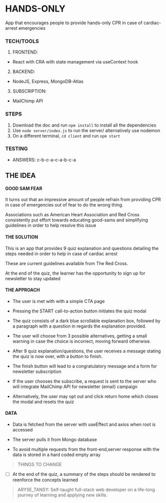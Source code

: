 # HANDS-ONLY

App that encourages people to provide hands-only CPR in case of cardiac-arrest emergencies

### TECH/TOOLS

1. FRONTEND:

- React with CRA with state management via useContext hook

2. BACKEND:

- NodeJS, Express, MongoDB-Atlas

3. SUBSCRIPTION:

- MailChimp API

### STEPS

1. Download the doc and run `npm install` to install all the dependencies
2. Use `node server/index.js` to run the server/ alternatively use nodemon
3. On a different terminal, `cd client` and run `npm start`

### TESTING

- ANSWERS:
  c-b-c-a-c-a-b-c-a

## THE IDEA

#### GOOD SAM FEAR

It turns out that an impressive amount of people refrain from providing CPR in case of emergencies out of fear to do the wrong thing.

Associations such as American Heart Association and Red Cross consistently put effort towards educating good-sams and simplifying guidelines in order to help resolve this issue

#### THE SOLUTION

This is an app that provides 9 quiz explanation and questions detailing the steps needed in order to help in case of cardiac arrest

These are current guidelines available from The Red Cross.

At the end of the quiz, the learner has the opportunity to sign up for newsletter to stay updated

#### THE APPROACH

- The user is met with with a simple CTA page

- Pressing the START call-to-action button initiates the quiz modal

- The quiz consists of a dark blue scrollable explanation box, followed by a paragraph with a question in regards the explanation provided.

- The user will choose from 3 possible alternatives, getting a small warning in case the choice is incorrect, moving forward otherwise.

- After 9 quiz explanation/questions, the user receives a message stating the quiz is now over, with a button to finish.

- The finish button will lead to a congratulatory message and a form for newsletter subscription

- If the user chooses the subscribe, a request is sent to the server who will integrate MailChimp API for newsletter (email) campaign

- Alternatively, the user may opt out and click return home which closes the modal and resets the quiz

#### DATA

- Data is fetched from the server with useEffect and axios when root is accessed

- The server pulls it from Mongo database

- To avoid multiple requests from the front-end,server response with the data is stored in a hard coded empty array

> THINGS TO CHANGE

- [ ] At the end of the quiz, a summary of the steps should be rendered to reenforce the concepts learned

> ARYSE_TANSY: Self-taught full-stack web developer on a life-long journey of learning and applying new skills.
